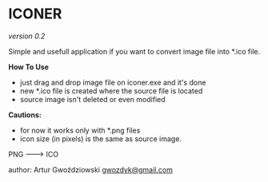 # **ICONER**

_version 0.2_

Simple and usefull application if you want to convert image file into *.ico file.

**How To Use**
- just drag and drop image file on iconer.exe and it's done
- new *.ico file is created where the source file is located
- source image isn't deleted or even modified 

**Cautions:**
- for now it works only with *.png files
- icon size (in pixels) is the same as source image.

PNG ---> ICO

author: Artur Gwoździowski <gwozdyk@gmail.com>
